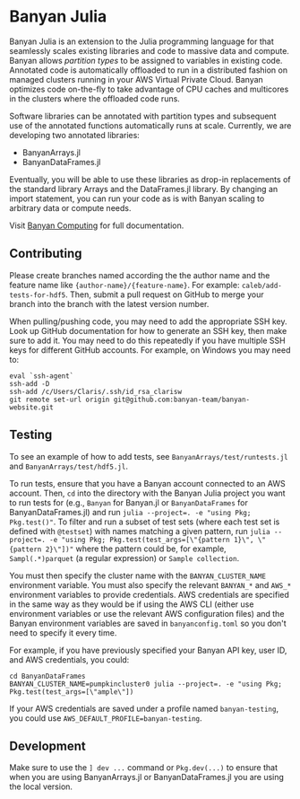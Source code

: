 # Banyan Julia

Banyan Julia is an extension to the Julia programming language for that seamlessly scales existing libraries and code to massive data and compute. Banyan allows _partition types_ to be assigned to variables in existing code. Annotated code is automatically offloaded to run in a distributed fashion on managed clusters running in your AWS Virtual Private Cloud. Banyan optimizes code on-the-fly to take advantage of CPU caches and multicores in the clusters where the offloaded code runs.

Software libraries can be annotated with partition types and subsequent use of the annotated functions automatically runs at scale. Currently, we are developing two annotated libraries:

- BanyanArrays.jl
- BanyanDataFrames.jl

Eventually, you will be able to use these libraries as drop-in replacements of the standard library Arrays and the DataFrames.jl library. By changing an import statement, you can run your code as is with Banyan scaling to arbitrary data or compute needs.

Visit [Banyan Computing](https://www.banyancomputing.com/resources/) for full documentation.

## Contributing

Please create branches named according the the author name and the feature name
like `{author-name}/{feature-name}`. For example: `caleb/add-tests-for-hdf5`.
Then, submit a pull request on GitHub to merge your branch into the branch with
the latest version number.

When pulling/pushing code, you may need to add the appropriate SSH key. Look
up GitHub documentation for how to generate an SSH key, then make sure to add
it. You may need to do this repeatedly if you have multiple SSH keys for
different GitHub accounts. For example, on Windows you may need to:

```
eval `ssh-agent`
ssh-add -D
ssh-add /c/Users/Claris/.ssh/id_rsa_clarisw
git remote set-url origin git@github.com:banyan-team/banyan-website.git
```

## Testing

To see an example of how to add tests, see `BanyanArrays/test/runtests.jl` and `BanyanArrays/test/hdf5.jl`.

To run tests, ensure that you have a Banyan account connected to an AWS account.
Then, `cd` into the directory with the Banyan Julia project you want to run
tests for (e.g., `Banyan` for Banyan.jl or `BanyanDataFrames` for
BanyanDataFrames.jl) and run `julia --project=. -e "using Pkg; Pkg.test()"`.
To filter and run a subset of test sets (where each test set is defined with
`@testset`) with names matching a given pattern, run
`julia --project=. -e "using Pkg; Pkg.test(test_args=[\"{pattern 1}\", \"{pattern 2}\"])"` where
the pattern could be, for example, `Sampl(.*)parquet` (a regular expression)
or `Sample collection`.

You must then specify the cluster name with the `BANYAN_CLUSTER_NAME`
environment variable. You must also specify the relevant `BANYAN_*`
and `AWS_*` environment variables to provide credentials. AWS
credentials are specified in the same way as they would be if using
the AWS CLI (either use environment variables or use the relevant
AWS configuration files) and the Banyan environment variables
are saved in `banyanconfig.toml` so you don't need to specify it
every time.

For example, if you have previously specified your Banyan API key, user ID, and AWS credentials, you could:

```
cd BanyanDataFrames
BANYAN_CLUSTER_NAME=pumpkincluster0 julia --project=. -e "using Pkg; Pkg.test(test_args=[\"ample\"])
```

If your AWS credentials are saved under a profile named `banyan-testing`, you could use `AWS_DEFAULT_PROFILE=banyan-testing`.

## Development

Make sure to use the `] dev ...` command or `Pkg.dev(...)` to ensure that when you
are using BanyanArrays.jl or BanyanDataFrames.jl you are using the local version.